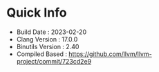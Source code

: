 # Quick Info
* Build Date : 2023-02-20
* Clang Version : 17.0.0
* Binutils Version : 2.40
* Compiled Based : https://github.com/llvm/llvm-project/commit/723cd2e9
